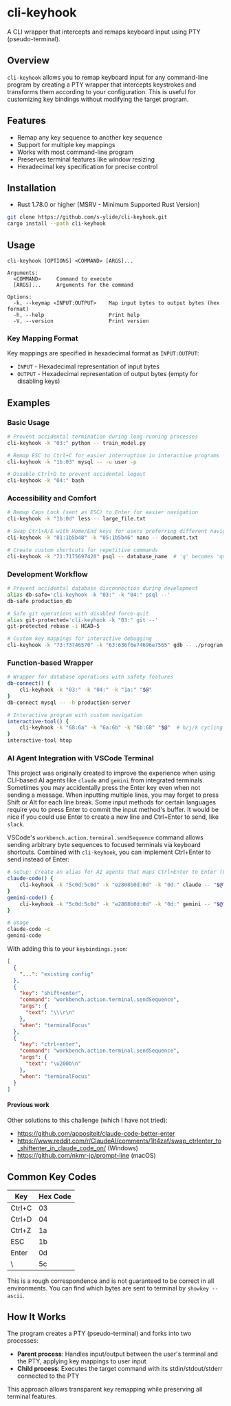 # cli-keyhook

A CLI wrapper that intercepts and remaps keyboard input using PTY (pseudo-terminal).

## Overview

`cli-keyhook` allows you to remap keyboard input for any command-line program by creating a PTY wrapper that intercepts keystrokes and transforms them according to your configuration. This is useful for customizing key bindings without modifying the target program.

## Features

- Remap any key sequence to another key sequence
- Support for multiple key mappings
- Works with most command-line program
- Preserves terminal features like window resizing
- Hexadecimal key specification for precise control

## Installation

- Rust 1.78.0 or higher (MSRV - Minimum Supported Rust Version)

```bash
git clone https://github.com/s-ylide/cli-keyhook.git
cargo install --path cli-keyhook
```

## Usage

```
cli-keyhook [OPTIONS] <COMMAND> [ARGS]...

Arguments:
  <COMMAND>     Command to execute
  [ARGS]...     Arguments for the command

Options:
  -k, --keymap <INPUT:OUTPUT>    Map input bytes to output bytes (hex format)
  -h, --help                     Print help
  -V, --version                  Print version
```

### Key Mapping Format

Key mappings are specified in hexadecimal format as `INPUT:OUTPUT`:

- `INPUT` - Hexadecimal representation of input bytes
- `OUTPUT` - Hexadecimal representation of output bytes (empty for disabling keys)

## Examples

### Basic Usage

```bash
# Prevent accidental termination during long-running processes
cli-keyhook -k "03:" python -- train_model.py

# Remap ESC to Ctrl+C for easier interruption in interactive programs
cli-keyhook -k "1b:03" mysql -- -u user -p

# Disable Ctrl+D to prevent accidental logout
cli-keyhook -k "04:" bash
```

### Accessibility and Comfort

```bash
# Remap Caps Lock (sent as ESC) to Enter for easier navigation
cli-keyhook -k "1b:0d" less -- large_file.txt

# Swap Ctrl+A/E with Home/End keys for users preferring different navigation
cli-keyhook -k "01:1b5b48" -k "05:1b5b46" nano -- document.txt

# Create custom shortcuts for repetitive commands
cli-keyhook -k "71:7175697420" psql -- database_name  # 'q' becomes 'quit '
```

### Development Workflow

```bash
# Prevent accidental database disconnection during development
alias db-safe='cli-keyhook -k "03:" -k "04:" psql --'
db-safe production_db

# Safe git operations with disabled force-quit
alias git-protected='cli-keyhook -k "03:" git --'
git-protected rebase -i HEAD~5

# Custom key mappings for interactive debugging
cli-keyhook -k "73:73746570" -k "63:636f6e74696e7565" gdb -- ./program
```

### Function-based Wrapper

```bash
# Wrapper for database operations with safety features
db-connect() {
    cli-keyhook -k "03:" -k "04:" -k "1a:" "$@"
}
db-connect mysql -- -h production-server

# Interactive program with custom navigation
interactive-tool() {
    cli-keyhook -k "68:6a" -k "6a:6b" -k "6b:68" "$@"  # h/j/k cycling
}
interactive-tool htop
```

### AI Agent Integration with VSCode Terminal

This project was originally created to improve the experience when using CLI-based AI agents like `claude` and `gemini` from integrated terminals.
Sometimes you may accidentally press the Enter key even when not sending a message. When inputting multiple lines, you may forget to press Shift or Alt for each line break. Some input methods for certain languages require you to press Enter to commit the input method's buffer.
It would be nice if you could use Enter to create a new line and Ctrl+Enter to send, like `slack`.

VSCode's `workbench.action.terminal.sendSequence` command allows sending arbitrary byte sequences to focused terminals via keyboard shortcuts. Combined with `cli-keyhook`, you can implement Ctrl+Enter to send instead of Enter:

```bash
# Setup: Create an alias for AI agents that maps Ctrl+Enter to Enter (0x0d)
claude-code() {
    cli-keyhook -k "5c0d:5c0d" -k "e2808b0d:0d" -k "0d:" claude -- "$@"
}
gemini-code() {
    cli-keyhook -k "5c0d:5c0d" -k "e2808b0d:0d" -k "0d:" gemini -- "$@"
}

# Usage
claude-code -c
gemini-code
```

With adding this to your `keybindings.json`:

```json
[
  {
    "...": "existing config"
  },
  {
    "key": "shift+enter",
    "command": "workbench.action.terminal.sendSequence",
    "args": {
      "text": "\\\r\n"
    },
    "when": "terminalFocus"
  },
  {
    "key": "ctrl+enter",
    "command": "workbench.action.terminal.sendSequence",
    "args": {
      "text": "\u200b\n"
    },
    "when": "terminalFocus"
  }
]
```

#### Previous work

Other solutions to this challenge (which I have not tried):

- https://github.com/appositeit/claude-code-better-enter
- https://www.reddit.com/r/ClaudeAI/comments/1lt4zaf/swap_ctrlenter_to_shiftenter_in_claude_code_on/ (Windows)
- https://github.com/nkmr-jp/prompt-line (macOS)

## Common Key Codes

| Key    | Hex Code |
| ------ | -------- |
| Ctrl+C | 03       |
| Ctrl+D | 04       |
| Ctrl+Z | 1a       |
| ESC    | 1b       |
| Enter  | 0d       |
| \      | 5c       |

This is a rough correspondence and is not guaranteed to be correct in all environments.
You can find which bytes are sent to terminal by `showkey --ascii`.

## How It Works

The program creates a PTY (pseudo-terminal) and forks into two processes:

- **Parent process**: Handles input/output between the user's terminal and the PTY, applying key mappings to user input
- **Child process**: Executes the target command with its stdin/stdout/stderr connected to the PTY

This approach allows transparent key remapping while preserving all terminal features.
